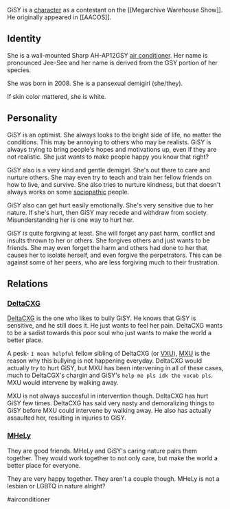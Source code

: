 GiSY is a [character](Characters) as a contestant on the [[Megarchive Warehouse Show]]. He originally appeared in [[AACOS]].


## Identity

She is a wall-mounted Sharp AH-AP12GSY [air conditioner](Air%20Conditioners.md). Her name is pronounced Jee-See and her name is derived from the GSY portion of her species.

She was born in 2008. She is a pansexual demigirl (she/they).

If skin color mattered, she is white.

## Personality
GiSY is an optimist. She always looks to the bright side of life, no matter the conditions. This may be annoying to others who may be realists. GiSY is always trying to bring people's hopes and motivations up, even if they are not realistic. She just wants to make people happy you know that right?

GiSY also is a very kind and gentle demigirl. She's out there to care and nurture others. She may even try to teach and train her fellow friends on how to live, and survive. She also tries to nurture kindness, but that doesn't always works on some [sociopathic](VXU.md#DeltaCXG) people.

GiSY also can get hurt easily emotionally. She's very sensitive due to her nature. If she's hurt, then GiSY may recede and withdraw from society. Misunderstanding her is one way to hurt her.

GiSY is quite forgiving at least. She will forget any past harm, conflict and insults thrown to her or others. She forgives others and just wants to be friends. She may even forget the harm and others had done to her that causes her to isolate herself, and even forgive the perpetrators. This can be against some of her peers, who are less forgiving much to their frustration.

## Relations

### [DeltaCXG](VXU.md#DeltaCXG)

[DeltaCXG](#DeltaCXG) is the one who likes to bully GiSY. He knows that GiSY is sensitive, and he still does it. He just wants to feel her pain. DeltaCXG wants to be a sadist towards this poor soul who just wants to make the world a better place.

A pesk- ```I mean helpful``` fellow sibling of DeltaCXG (or [VXU](VXU.md)), [MXU](#MXU) is the reason why this bullying is not happening everyday. DeltaCXG would actually try to hurt GiSY, but MXU has been intervening in all of these cases, much to DeltaCGX's chargin and GiSY's ```help me pls idk the vocab pls```. MXU would intervene by walking away.

MXU is not always succesful in intervention though. DeltaCXG has hurt GiSY few times. DeltaCXG has said very nasty and demoralizing things to GiSY before MXU could intervene by walking away. He also has actually assaulted her, resulting in injuries to GiSY.

### [MHeLy](MHeLy.md)

They are good friends. MHeLy and GiSY's caring nature pairs them together. They would work together to not only care, but make the world a better place for everyone.

They are very happy together. They aren't a couple though. MHeLy is not a lesbian or LGBTQ in nature alright?


#airconditioner 